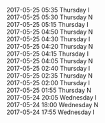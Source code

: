2017-05-25 05:35 Thursday  I  
2017-05-25 05:30 Thursday  N  
2017-05-25 05:15 Thursday  I  
2017-05-25 04:50 Thursday  N  
2017-05-25 04:30 Thursday  I  
2017-05-25 04:20 Thursday  N  
2017-05-25 04:15 Thursday  I  
2017-05-25 04:05 Thursday  N  
2017-05-25 02:40 Thursday  I  
2017-05-25 02:35 Thursday  N  
2017-05-25 02:00 Thursday  I  
2017-05-25 01:55 Thursday  N  
2017-05-24 20:05 Wednesday  I  
2017-05-24 18:00 Wednesday  N  
2017-05-24 17:55 Wednesday  I  
